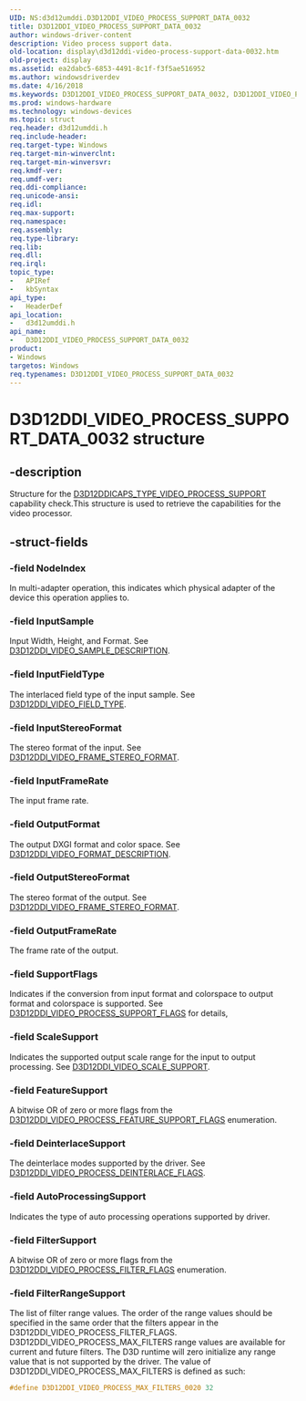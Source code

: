 ```yaml
---
UID: NS:d3d12umddi.D3D12DDI_VIDEO_PROCESS_SUPPORT_DATA_0032
title: D3D12DDI_VIDEO_PROCESS_SUPPORT_DATA_0032
author: windows-driver-content
description: Video process support data.
old-location: display\d3d12ddi-video-process-support-data-0032.htm
old-project: display
ms.assetid: ea2dabc5-6853-4491-8c1f-f3f5ae516952
ms.author: windowsdriverdev
ms.date: 4/16/2018
ms.keywords: D3D12DDI_VIDEO_PROCESS_SUPPORT_DATA_0032, D3D12DDI_VIDEO_PROCESS_SUPPORT_DATA_0032 structure [Display Devices], d3d12umddi/D3D12DDI_VIDEO_PROCESS_SUPPORT_DATA_0032, display.d3d12ddi-video-process-support-data-0032
ms.prod: windows-hardware
ms.technology: windows-devices
ms.topic: struct
req.header: d3d12umddi.h
req.include-header:
req.target-type: Windows
req.target-min-winverclnt:
req.target-min-winversvr:
req.kmdf-ver:
req.umdf-ver:
req.ddi-compliance:
req.unicode-ansi:
req.idl:
req.max-support:
req.namespace:
req.assembly:
req.type-library:
req.lib:
req.dll:
req.irql:
topic_type:
-	APIRef
-	kbSyntax
api_type:
-	HeaderDef
api_location:
-	d3d12umddi.h
api_name:
-	D3D12DDI_VIDEO_PROCESS_SUPPORT_DATA_0032
product:
- Windows
targetos: Windows
req.typenames: D3D12DDI_VIDEO_PROCESS_SUPPORT_DATA_0032
---
```


# D3D12DDI_VIDEO_PROCESS_SUPPORT_DATA_0032 structure


## -description


Structure for the [D3D12DDICAPS_TYPE_VIDEO_PROCESS_SUPPORT](ns-d3d12umddi-d3d12ddi_video_decode_support_data_0020.md) capability check.This structure is used to retrieve the capabilities for the video processor.


## -struct-fields




### -field NodeIndex

In multi-adapter operation, this indicates which physical adapter of the device this operation applies to.


### -field InputSample

Input Width, Height, and Format. See [D3D12DDI_VIDEO_SAMPLE_DESCRIPTION](ns-d3d12umddi-d3d12ddi_video_sample_description_0020.md).


### -field InputFieldType

The interlaced field type of the input sample. See [D3D12DDI_VIDEO_FIELD_TYPE](ne-d3d12umddi-d3d12ddi_video_field_type_0020.md).


### -field InputStereoFormat

The stereo format of the input. See [D3D12DDI_VIDEO_FRAME_STEREO_FORMAT](ne-d3d12umddi-d3d12ddi_video_frame_stereo_format_0020.md).


### -field InputFrameRate

The input frame rate.


### -field OutputFormat

The output DXGI format and color space. See [D3D12DDI_VIDEO_FORMAT_DESCRIPTION](ns-d3d12umddi-d3d12ddi_video_format_description_0020.md).


### -field OutputStereoFormat

The stereo format of the output. See [D3D12DDI_VIDEO_FRAME_STEREO_FORMAT](ne-d3d12umddi-d3d12ddi_video_frame_stereo_format_0020.md).


### -field OutputFrameRate

The frame rate of the output.


### -field SupportFlags

Indicates if the conversion from input format and colorspace to output format and colorspace is supported. See [D3D12DDI_VIDEO_PROCESS_SUPPORT_FLAGS](ne-d3d12umddi-d3d12ddi_video_process_support_flags_0022.md) for details,


### -field ScaleSupport

Indicates the supported output scale range for the input to output processing. See [D3D12DDI_VIDEO_SCALE_SUPPORT](ns-d3d12umddi-d3d12ddi_video_scale_support_0032.md).


### -field FeatureSupport

A bitwise OR of zero or more flags from the [D3D12DDI_VIDEO_PROCESS_FEATURE_SUPPORT_FLAGS](ne-d3d12umddi-d3d12ddi_video_process_feature_support_flags_0020.md) enumeration.


### -field DeinterlaceSupport

The deinterlace modes supported by the driver. See [D3D12DDI_VIDEO_PROCESS_DEINTERLACE_FLAGS](ne-d3d12umddi-d3d12ddi_video_process_deinterlace_flags_0020.md).


### -field AutoProcessingSupport

Indicates the type of auto processing operations supported by driver.


### -field FilterSupport

A bitwise OR of zero or more flags from the [D3D12DDI_VIDEO_PROCESS_FILTER_FLAGS](ne-d3d12umddi-d3d12ddi_video_process_filter_flags_0020.md) enumeration.


### -field FilterRangeSupport

The list of filter range values. The order of the range values should be specified in the same order that the filters appear in the D3D12DDI_VIDEO_PROCESS_FILTER_FLAGS. D3D12DDI_VIDEO_PROCESS_MAX_FILTERS range values are available for current and future filters. The D3D runtime will zero initialize any range value that is not supported by the driver.
The value of D3D12DDI_VIDEO_PROCESS_MAX_FILTERS is defined as such:

```c
#define D3D12DDI_VIDEO_PROCESS_MAX_FILTERS_0020 32
```

